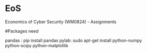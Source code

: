 # EoS
Economics of Cyber Security (WM0824) - Assignments

#Packages need

pandas : pip install pandas
pylab: sudo apt-get install python-numpy python-scipy python-matplotlib